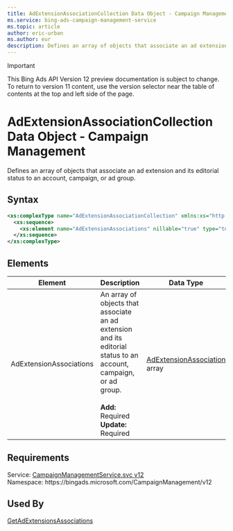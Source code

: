 ```yaml
---
title: AdExtensionAssociationCollection Data Object - Campaign Management
ms.service: bing-ads-campaign-management-service
ms.topic: article
author: eric-urban
ms.author: eur
description: Defines an array of objects that associate an ad extension and its editorial status to an account, campaign, or ad group.
---
```

> [!IMPORTANT]
> This Bing Ads API Version 12 preview documentation is subject to change. To return to version 11 content, use the version selector near the table of contents at the top and left side of the page.

# AdExtensionAssociationCollection Data Object - Campaign Management
Defines an array of objects that associate an ad extension and its editorial status to an account, campaign, or ad group.

## Syntax
```xml
<xs:complexType name="AdExtensionAssociationCollection" xmlns:xs="http://www.w3.org/2001/XMLSchema">
  <xs:sequence>
    <xs:element name="AdExtensionAssociations" nillable="true" type="tns:ArrayOfAdExtensionAssociation" />
  </xs:sequence>
</xs:complexType>
```

## <a name="elements"></a>Elements

|Element|Description|Data Type|
|-----------|---------------|-------------|
|<a name="adextensionassociations"></a>AdExtensionAssociations|An array of objects that associate an ad extension and its editorial status to an account, campaign, or ad group.<br/><br/>**Add:** Required<br/>**Update:** Required|[AdExtensionAssociation](adextensionassociation.md) array|

## Requirements
Service: [CampaignManagementService.svc v12](https://campaign.api.bingads.microsoft.com/Api/Advertiser/CampaignManagement/v12/CampaignManagementService.svc)  
Namespace: https\://bingads.microsoft.com/CampaignManagement/v12  

## Used By
[GetAdExtensionsAssociations](getadextensionsassociations.md)  
